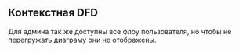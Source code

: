 ## Контекстная DFD

Для админа так же доступны все флоу пользователя, но чтобы не перегружать диаграму они не отображены.